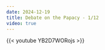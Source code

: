 ```yaml
---
date: 2024-12-19
title: Debate on the Papacy - 1/12
video: true
---
```



{{< youtube YB2D7WORojs >}}

